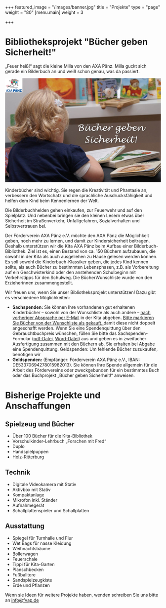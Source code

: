 +++
featured_image = "/images/banner.jpg"
title = "Projekte"
type = "page"
weight = "80"
[menu.main]
weight = 3

+++
# Bibliotheksprojekt "Bücher geben Sicherheit!"

„Feuer heiß!“ sagt die kleine Milla von den AXA Pänz. Milla guckt sich gerade ein Bilderbuch an und weiß schon genau, was da passiert.

![](/images/Buecher_geben_Sicherheit.jpg)

Kinderbücher sind wichtig. Sie regen die Kreativität und Phantasie an, verbessern den Wortschatz und die sprachliche Ausdrucksfähigkeit und helfen dem Kind beim Kennenlernen der Welt.

Die Bilderbuchhelden gehen einkaufen, zur Feuerwehr und auf den Spielplatz. Und nebenbei bringen sie den kleinen Lesern etwas über Sicherheit im Straßenverkehr, Unfallgefahren, Sozialverhalten und Selbstvertrauen bei.

Der Förderverein AXA Pänz e.V. möchte den AXA Pänz die Möglichkeit geben, noch mehr zu lernen, und damit zur Kindersicherheit beitragen. Deshalb unterstützen wir die Kita AXA Pänz beim Aufbau einer Bilderbuch-Bibliothek. Ziel ist es, einen Bestand von ca. 150 Büchern aufzubauen, die sowohl in der Kita als auch ausgeliehen zu Hause gelesen werden können. Es soll sowohl die Kinderbuch-Klassiker geben, die jedes Kind kennen sollte, als auch Bücher zu bestimmten Lebensphasen, z.B. als Vorbereitung auf ein Geschwisterkind oder den anstehenden Schulbeginn mit Verkehrstipps für den Schulweg. Die BücherWunschliste wurde von den Erzieherinnen zusammengestellt.

Wir freuen uns, wenn Sie unser Bibliotheksprojekt unterstützen! Dazu gibt es verschiedene Möglichkeiten:

* **Sachspenden:** Sie können Ihre vorhandenen gut erhaltenen Kinderbücher – sowohl von der Wunschliste als auch andere – [nach vorheriger Absprache per E-Mail](mailto:axa-paenz@awo-koeln.de) in der Kita abgeben. [Bitte markieren Sie Bücher von der Wunschliste als gekauft, ](http://www.amazon.de/registry/wishlist/2DWWC2XKOBLBU/?_encoding=UTF8&camp=1638&creative=6742&linkCode=ur2&site-redirect=de&tag=foeaxapaeev0c-21) damit diese nicht doppelt angeschafft werden. Wenn Sie eine Spendenquittung über den Gebrauchtbuchpreis wünschen, füllen Sie bitte das Sachspenden-Formular ([pdf-Datei](/Sachspendenformular_Foerderverein_AXA_Paenz.pdf), [Word-Datei](/Sachspendenformular_Foerderverein_AXA_Paenz.doc)) aus und geben es in zweifacher Ausfertigung zusammen mit den Büchern ab. Sie erhalten bei Abgabe eine Spendenquittung. Geldspenden: Um fehlende Bücher zuzukaufen, benötigen wir
* **Geldspenden:** (Empfänger: Förderverein AXA Pänz e.V., IBAN: DE53370694278015982013). Sie können Ihre Spende allgemein für die Arbeit des Fördervereins oder zweckgebunden für ein bestimmtes Buch oder das Buchprojekt „Bücher geben Sicherheit!“ anweisen.

# Bisherige Projekte und Anschaffungen

## Spielzeug und Bücher

* Über 100 Bücher für die Kita-Bibliothek
* Vorschulkinder-Lehrbuch „Forschen mit Fred“
* Duplo
* Handspielpuppen
* Holz-Ritterburg

## Technik

* Digitale Videokamera mit Stativ
* Aktivbox mit Stativ
* Kompaktanlage
* Mikrofon inkl. Ständer
* Aufnahmegerät
* Schallplattenspieler und Schallplatten

## Ausstattung

* Spiegel für Turnhalle und Flur
* Wet Bags für nasse Kleidung
* Weihnachtsbäume
* Bollerwagen
* Feuerschale
* Tippi für Kita-Garten
* Planschbecken
* Fußballtore
* Sandspielzeugkiste
* Erde und Pflanzen

Wenn sie Ideen für weitere Projekte haben, wenden schreiben Sie uns bitte an info@fvap.de